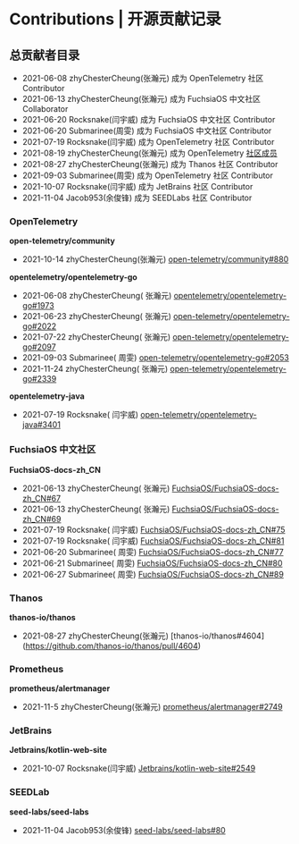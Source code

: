 # Contributions | 开源贡献记录

## 总贡献者目录

- 2021-06-08 zhyChesterCheung(张瀚元) 成为 OpenTelemetry 社区 Contributor
- 2021-06-13 zhyChesterCheung(张瀚元) 成为 FuchsiaOS 中文社区 Collaborator
- 2021-06-20 Rocksnake(闫宇威) 成为 FuchsiaOS 中文社区 Contributor
- 2021-06-20 Submarinee(周雯) 成为 FuchsiaOS 中文社区 Contributor
- 2021-07-19 Rocksnake(闫宇威) 成为 OpenTelemetry 社区 Contributor
- 2021-08-19 zhyChesterCheung(张瀚元) 成为 OpenTelemetry [社区成员](https://github.com/open-telemetry/community/issues/813)
- 2021-08-27 zhyChesterCheung(张瀚元) 成为 Thanos 社区 Contributor
- 2021-09-03 Submarinee(周雯) 成为 OpenTelemetry 社区 Contributor
- 2021-10-07 Rocksnake(闫宇威) 成为 JetBrains 社区 Contributor
- 2021-11-04 Jacob953(余俊锋) 成为 SEEDLabs 社区 Contributor

### OpenTelemetry

**open-telemetry/community**

- 2021-10-14 zhyChesterCheung(张瀚元) [open-telemetry/community#880](https://github.com/open-telemetry/community/pull/880)

**opentelemetry/opentelemetry-go**

- 2021-06-08 zhyChesterCheung(
  张瀚元) [opentelemetry/opentelemetry-go#1973](https://github.com/open-telemetry/opentelemetry-go/pull/1973)
- 2021-06-23 zhyChesterCheung(
  张瀚元) [open-telemetry/opentelemetry-go#2022](https://github.com/open-telemetry/opentelemetry-go/pull/2022)
- 2021-07-22 zhyChesterCheung(
  张瀚元) [open-telemetry/opentelemetry-go#2097](https://github.com/open-telemetry/opentelemetry-go/pull/2097)
- 2021-09-03 Submarinee(
  周雯) [open-telemetry/opentelemetry-go#2053](https://github.com/open-telemetry/opentelemetry-go/pull/2053)
- 2021-11-24 zhyChesterCheung(
  张瀚元) [open-telemetry/opentelemetry-go#2339](https://github.com/open-telemetry/opentelemetry-go/pull/2339)

**opentelemetry-java**

- 2021-07-19 Rocksnake(
  闫宇威) [open-telemetry/opentelemetry-java#3401](https://github.com/open-telemetry/opentelemetry-java/pull/3410)

### FuchsiaOS 中文社区

**FuchsiaOS-docs-zh_CN**

- 2021-06-13 zhyChesterCheung(
  张瀚元) [FuchsiaOS/FuchsiaOS-docs-zh_CN#67](https://github.com/FuchsiaOS/FuchsiaOS-docs-zh_CN/pull/67)
- 2021-06-13 zhyChesterCheung(
  张瀚元) [FuchsiaOS/FuchsiaOS-docs-zh_CN#69](https://github.com/FuchsiaOS/FuchsiaOS-docs-zh_CN/pull/69)
- 2021-07-19 Rocksnake(
  闫宇威) [FuchsiaOS/FuchsiaOS-docs-zh_CN#75](https://github.com/FuchsiaOS/FuchsiaOS-docs-zh_CN/pull/75)
- 2021-07-19 Rocksnake(
  闫宇威) [FuchsiaOS/FuchsiaOS-docs-zh_CN#81](https://github.com/FuchsiaOS/FuchsiaOS-docs-zh_CN/pull/81)
- 2021-06-20 Submarinee(
  周雯) [FuchsiaOS/FuchsiaOS-docs-zh_CN#77](https://github.com/FuchsiaOS/FuchsiaOS-docs-zh_CN/pull/77)
- 2021-06-21 Submarinee(
  周雯) [FuchsiaOS/FuchsiaOS-docs-zh_CN#80](https://github.com/FuchsiaOS/FuchsiaOS-docs-zh_CN/pull/80)
- 2021-06-27 Submarinee(
  周雯) [FuchsiaOS/FuchsiaOS-docs-zh_CN#89](https://github.com/FuchsiaOS/FuchsiaOS-docs-zh_CN/pull/89)

### Thanos

**thanos-io/thanos**

- 2021-08-27 zhyChesterCheung(张瀚元) [thanos-io/thanos#4604] (https://github.com/thanos-io/thanos/pull/4604)

### Prometheus

**prometheus/alertmanager**

- 2021-11-5 zhyChesterCheung(张瀚元) [prometheus/alertmanager#2749](https://github.com/prometheus/alertmanager/pull/2749)

### JetBrains

**Jetbrains/kotlin-web-site**

- 2021-10-07 Rocksnake(闫宇威) [Jetbrains/kotlin-web-site#2549](https://github.com/JetBrains/kotlin-web-site/pull/2549)

### SEEDLab

**seed-labs/seed-labs**

- 2021-11-04 Jacob953(余俊锋) [seed-labs/seed-labs#80](https://github.com/seed-labs/seed-labs/pull/80)
